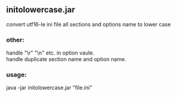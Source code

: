 ## initolowercase.jar

convert utf16-le ini file all sections and options name to lower case  

### other:  
handle "\\r" "\\n" etc. in option vaule.  
handle duplicate section name and option name.  



### usage:

java -jar initolowercase.jar "file.ini"


